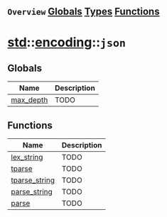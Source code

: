 ## `Overview` [Globals](./globals.md) [Types](./types.md) [Functions](./functions.md)
# [std](./../../std.md)::[encoding](./../encoding.md)::`json`
## Globals
|Name|Description|
|----|-----------|
|[max_depth](#todo)|TODO|
## Functions
|Name|Description|
|----|-----------|
|[lex_string](#todo)|TODO|
|[tparse](#todo)|TODO|
|[tparse_string](#todo)|TODO|
|[parse_string](#todo)|TODO|
|[parse](#todo)|TODO|
